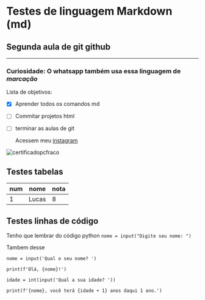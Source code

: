 # Testes de linguagem Markdown (md)
## Segunda aula de git github
***
### **Curiosidade:** O whatsapp também usa essa linguagem de *marcação* 

Lista de objetivos:

- [x] Aprender todos os comandos md
- [ ] Commitar projetos html
- [ ] terminar as aulas de git

  Acessem meu [instagram](https://www.instagram.com/fisgogames/)


![certificadopcfraco](https://github.com/lcswlf/Ola-mundo/assets/143883123/606548d8-7668-455b-b3b4-385028ffbfa4)


## Testes tabelas

num | nome | nota   
---|---|---
 1 | Lucas | 8

 ## Testes linhas de código 
 
Tenho que lembrar do código python `nome = input("Digite seu nome: ")`

Tambem desse 

```
nome = input('Qual o seu nome? ')

print(f'Olá, {nome}!')

idade = int(input('Qual a sua idade? '))

print(f'{nome}, você terá {idade + 1} anos daqui 1 ano.')

```
